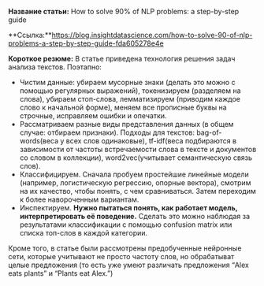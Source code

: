 **Название статьи:** How to solve 90% of NLP problems: a step-by-step guide

**Ссылка:**https://blog.insightdatascience.com/how-to-solve-90-of-nlp-problems-a-step-by-step-guide-fda605278e4e

**Короткое резюме:**
В статье приведена технология решения задач анализа текстов.
Поэтапно:
- Чистим данные: убираем мусорные знаки (делать это можно с помощью регулярных выражений), токенизируем (разделяем на слова), убираем стоп-слова, лемматизируем (приводим каждое слово к начальной форме), меняем все прописные буквы на строчные, исправляем ошибки и опечатки.
- Рассматриваем разные виды представления данных (в общем случае: отбираем признаки). Подходы для текстов: bag-of-words(веса у всех слов одинаковые), tf-idf(веса подбираются в зависимости от частоты встречаемости слова в тексте и документов со словом в коллекции), word2vec(учитывает семантическую связь слов).
- Классифицируем. Сначала пробуем простейшие линейные модели (например, логистическую регрессию, опорные вектора), смотрим на их качество, чтобы понять, с чем сравниваться. Затем переходим к более навороченным вариантам.
- Инспектируем.
**Нужно пытаться понять, как работает модель, интерпретировать её поведение.** Сделать это можно наблюдая за результатами классификации с помощью confusion matrix или списка топ-слов в каждой категории. 

Кроме того, в статье были рассмотрены предобученные нейронные сети, которые учитывают не просто частоту слов, но обрабатыват целые предложения (то есть уже умеют различать предложения “Alex eats plants” и “Plants eat Alex.”)
